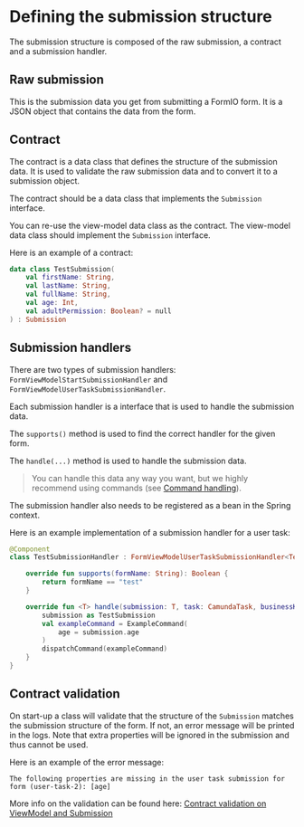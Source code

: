 # Defining the submission structure

The submission structure is composed of the raw submission, a contract and a submission handler.

## Raw submission
This is the submission data you get from submitting a FormIO form. It is a JSON object that contains the data from the form.

## Contract
The contract is a data class that defines the structure of the submission data. It is used to validate the raw submission data and to convert it to a submission object.

The contract should be a data class that implements the `Submission` interface.

You can re-use the view-model data class as the contract. The view-model data class should implement the `Submission` interface.

Here is an example of a contract:

```kotlin
data class TestSubmission(
    val firstName: String,
    val lastName: String,
    val fullName: String,
    val age: Int,
    val adultPermission: Boolean? = null
) : Submission
```

## Submission handlers

There are two types of submission handlers: `FormViewModelStartSubmissionHandler` and `FormViewModelUserTaskSubmissionHandler`.

Each submission handler is a interface that is used to handle the submission data. 

The `supports()` method is used to find the correct handler for the given form.

The `handle(...)` method is used to handle the submission data. 

> You can handle this data any way you want, but we highly recommend using commands (see [Command handling](../command-handling/command-handling.md)).

The submission handler also needs to be registered as a bean in the Spring context.

Here is an example implementation of a submission handler for a user task:

```kotlin
@Component
class TestSubmissionHandler : FormViewModelUserTaskSubmissionHandler<TestSubmission> {

    override fun supports(formName: String): Boolean {
        return formName == "test"
    }

    override fun <T> handle(submission: T, task: CamundaTask, businessKey: String) {
        submission as TestSubmission
        val exampleCommand = ExampleCommand(
            age = submission.age
        )
        dispatchCommand(exampleCommand)
    }
}
```

## Contract validation
On start-up a class will validate that the structure of the `Submission` matches the submission structure of the form. If not, an error message will be printed in the logs. Note that extra properties will be ignored in the submission and thus cannot be used.

Here is an example of the error message:
```
The following properties are missing in the user task submission for form (user-task-2): [age]
```

More info on the validation can be found here: [Contract validation on ViewModel and Submission](contract-validation.md)

